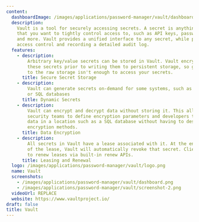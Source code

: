 ```yaml
---
content:
  dashboardImage: /images/applications/password-manager/vault/dashboard.png
  description:
    Vault is a tool for securely accessing secrets. A secret is anything
    that you want to tightly control access to, such as API keys, passwords, certificates,
    and more. Vault provides a unified interface to any secret, while providing tight
    access control and recording a detailed audit log.
  features:
    - description:
        Arbitrary key/value secrets can be stored in Vault. Vault encrypts
        these secrets prior to writing them to persistent storage, so gaining access
        to the raw storage isn't enough to access your secrets.
      title: Secure Secret Storage
    - description:
        Vault can generate secrets on-demand for some systems, such as AWS
        or SQL databases
      title: Dynamic Secrets
    - description:
        Vault can encrypt and decrypt data without storing it. This allows
        security teams to define encryption parameters and developers to store encrypted
        data in a location such as a SQL database without having to design their own
        encryption methods.
      title: Data Encryption
    - description:
        All secrets in Vault have a lease associated with it. At the end
        of the lease, Vault will automatically revoke that secret. Clients are able
        to renew leases via built-in renew APIs.
      title: Leasing and Renewal
  logo: /images/applications/password-manager/vault/logo.png
  name: Vault
  screenshots:
    - /images/applications/password-manager/vault/dashboard.png
    - /images/applications/password-manager/vault/screenshot-2.png
  videoUrl: REPLACE
  website: https://www.vaultproject.io/
draft: false
title: Vault
---
```

